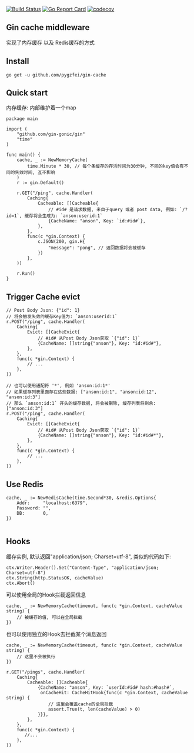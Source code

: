 [![Build Status](https://github.com/pygzfei/gin-cache/actions/workflows/go.yml/badge.svg?branch=main)](https://github.com/pygzfei/gin-cache/actions?query=branch%3Amaster)
[![Go Report Card](https://goreportcard.com/badge/github.com/pygzfei/gin-cache?branch=main)](https://goreportcard.com/report/github.com/pygzfei/gin-cache)
[![codecov](https://codecov.io/gh/pygzfei/gin-cache/branch/main/graph/badge.svg)](https://codecov.io/gh/pygzfei/gin-cache)

## Gin cache middleware
实现了内存缓存 以及 Redis缓存的方式
## Install
```
go get -u github.com/pygzfei/gin-cache
```
## Quick start 
内存缓存: 内部维护着一个map
```
package main

import (
	"github.com/gin-gonic/gin"
	"time"
)

func main() {
	cache, _ := NewMemoryCache(
		time.Minute * 30, // 每个条缓存的存活时间为30分钟, 不同的key值会有不同的失效时间, 互不影响
	)
	r := gin.Default()

	r.GET("/ping", cache.Handler(
		Caching{
			Cacheable: []Cacheable{
				// #id# 是请求数据, 来自于query 或者 post data, 例如: `/?id=1`, 缓存将会生成为: `anson:userid:1`
				{CacheName: "anson", Key: `id:#id#`},
			},
		},
		func(c *gin.Context) {
			c.JSON(200, gin.H{
				"message": "pong", // 返回数据将会被缓存
			})
		},
	))

	r.Run()
}
```

## Trigger Cache evict
```
// Post Body Json: {"id": 1}
// 将会触发失效的缓存Key值为: `anson:userid:1`
r.POST("/ping", cache.Handler(
    Caching{
        Evict: []CacheEvict{
            // #id# 从Post Body Json获取 `{"id": 1}`
            {CacheName: []string{"anson"}, Key: "id:#id#"},
        },
    },
    func(c *gin.Context) {
        // ...
    },
))

// 也可以使用通配符 '*', 例如 'anson:id:1*'
// 如果缓存列表里面存在这些数据: ["anson:id:1", "anson:id:12", "anson:id:3"]
// 那么 `anson:id:1` 开头的缓存数据, 将会被删除, 缓存列表将剩余: ["anson:id:3"]
r.POST("/ping", cache.Handler(
    Caching{
        Evict: []CacheEvict{
            // #id# 从Post Body Json获取 `{"id": 1}`
            {CacheName: []string{"anson"}, Key: "id:#id#*"},
        },
    },
    func(c *gin.Context) {
        // ...
    },
))
```

## Use Redis
```
cache, _ := NewRedisCache(time.Second*30, &redis.Options{
    Addr:     "localhost:6379",
    Password: "",
    DB:       0,
})
	
```

## Hooks
缓存实例, 默认返回"application/json; Charset=utf-8", 类似的代码如下:
```
ctx.Writer.Header().Set("Content-Type", "application/json; Charset=utf-8")
ctx.String(http.StatusOK, cacheValue)
ctx.Abort()
````
可以使用全局的Hook拦截返回信息
```
cache, _ := NewMemoryCache(timeout, func(c *gin.Context, cacheValue string) {
    // 被缓存的值, 可以在全局拦截
})

```
也可以使用独立的Hook去拦截某个消息返回
```
cache, _ := NewMemoryCache(timeout, func(c *gin.Context, cacheValue string) {
    // 这里不会被执行
})

r.GET("/pings", cache.Handler(
    Caching{
        Cacheable: []Cacheable{
            {CacheName: "anson", Key: `userId:#id# hash:#hash#`,
             onCacheHit: CacheHitHook{func(c *gin.Context, cacheValue string) {
                // 这里会覆盖cache的全局拦截
                assert.True(t, len(cacheValue) > 0)
            }}},
        },
    },
    func(c *gin.Context) {
       //...
    },
))
```